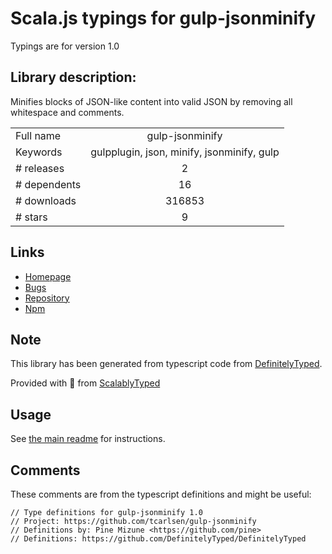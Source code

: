 
# Scala.js typings for gulp-jsonminify

Typings are for version 1.0

## Library description:
Minifies blocks of JSON-like content into valid JSON by removing all whitespace and comments.

|                    |                 |
| ------------------ | :-------------: |
| Full name          | gulp-jsonminify |
| Keywords           | gulpplugin, json, minify, jsonminify, gulp |
| # releases         | 2 |
| # dependents       | 16 |
| # downloads        | 316853 |
| # stars            | 9 |

## Links
- [Homepage](https://github.com/tcarlsen/gulp-jsonminify#readme)
- [Bugs](https://github.com/tcarlsen/gulp-jsonminify/issues)
- [Repository](https://github.com/tcarlsen/gulp-jsonminify)
- [Npm](https://www.npmjs.com/package/gulp-jsonminify)
    


## Note
This library has been generated from typescript code from [DefinitelyTyped](https://definitelytyped.org).

Provided with :purple_heart: from [ScalablyTyped](https://github.com/oyvindberg/ScalablyTyped)

## Usage
See [the main readme](../../readme.md) for instructions.

## Comments

These comments are from the typescript definitions and might be useful:
```
// Type definitions for gulp-jsonminify 1.0
// Project: https://github.com/tcarlsen/gulp-jsonminify
// Definitions by: Pine Mizune <https://github.com/pine>
// Definitions: https://github.com/DefinitelyTyped/DefinitelyTyped

```

